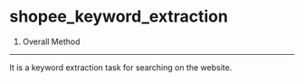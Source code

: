 # 
shopee_keyword_extraction
====
1. Overall Method
-----
It is a keyword extraction task for searching on the website.
